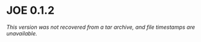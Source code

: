 # JOE 0.1.2
*This version was not recovered from a tar archive, and file timestamps are
unavailable.*
